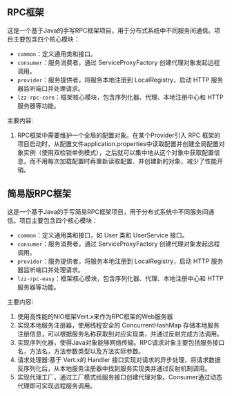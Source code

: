 ## RPC框架
这是一个基于Java的手写RPC框架项目，用于分布式系统中不同服务间通信。项目主要包含四个核心模块：
- `common`：定义通用类和接口。
- `consumer`：服务消费者，通过 ServiceProxyFactory 创建代理对象发起远程调用。
- `provider`：服务提供者，将服务本地注册到 LocalRegistry，启动 HTTP 服务器监听端口并处理请求。
- `lzz-rpc-core`：框架核心模块，包含序列化器、代理、本地注册中心和 HTTP 服务器等功能。

主要内容:
1. RPC框架中需要维护一个全局的配置对象。在某个Provider引入 RPC 框架的项目启动时，从配置文件application.properties中读取配置并创建全局配置对象实例（使用双检锁单例模式），之后就可以集中地从这个对象中获取配置信息，而不用每次加载配置时再重新读取配置、并创建新的对象，减少了性能开销。




## 简易版RPC框架
这是一个基于Java的手写简易RPC框架项目，用于分布式系统中不同服务间通信。项目主要包含四个核心模块：
- `common`：定义通用类和接口，如 User 类和 UserService 接口。
- `consumer`：服务消费者，通过 ServiceProxyFactory 创建代理对象发起远程调用。
- `provider`：服务提供者，将服务本地注册到 LocalRegistry，启动 HTTP 服务器监听端口并处理请求。
- `lzz-rpc-easy`：框架核心模块，包含序列化器、代理、本地注册中心和 HTTP 服务器等功能。

主要内容:
1. 使用高性能的NIO框架Vert.x来作为RPC框架的Web服务器
2. 实现本地服务注册器，使用线程安全的 ConcurrentHashMap 存储本地服务注册信息，可以根据服务名称获取到对应实现类，并通过反射完成方法调用。
3. 实现序列化器，使得Java对象能够网络传输。RPC请求对象主要包括服务接口名，方法名，方法参数类型以及方法实际参数。
4. 请求处理器:基于 Vert.x的 Handler 接口实现对请求的异步处理，将请求数据反序列化后，从本地服务注册器中找到服务实现类并通过反射机制调用。
5. 实现代理工厂，通过工厂模式给服务接口创建代理对象。Consumer通过动态代理即可实现远程服务调用。